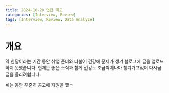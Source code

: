 ```yaml
---
title: 2024-10-28 면접 회고
categories: [Interview, Review]
tags: [Interview, Review, Data Analyze]
---
```


# 개요

약 한달이라는 기간 동안 취업 준비와 더불어 건강에 문제가 생겨 블로그에 글을 업로드하지 못했습니다. 현재는 좋은 소식과 함께 건강도 조금씩이나마 챙겨가고있어 다시금 글을 올리려합니다.

쉬는 동안 꾸준히 공고에 지원을 했ㄱ